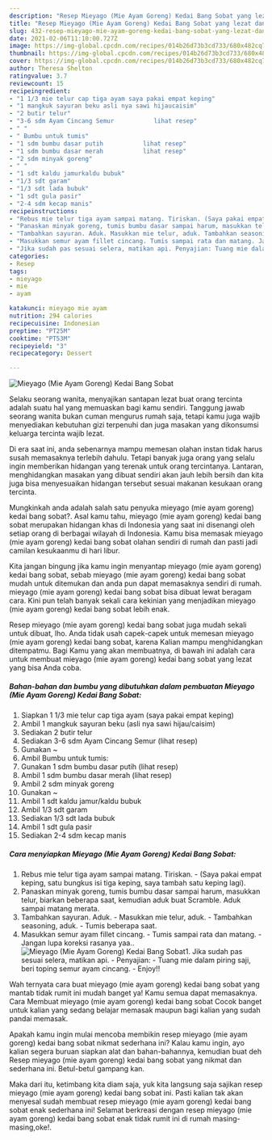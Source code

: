 ```yaml
---
description: "Resep Mieyago (Mie Ayam Goreng) Kedai Bang Sobat yang lezat dan Mudah Dibuat"
title: "Resep Mieyago (Mie Ayam Goreng) Kedai Bang Sobat yang lezat dan Mudah Dibuat"
slug: 432-resep-mieyago-mie-ayam-goreng-kedai-bang-sobat-yang-lezat-dan-mudah-dibuat
date: 2021-02-06T11:10:00.727Z
image: https://img-global.cpcdn.com/recipes/014b26d73b3cd733/680x482cq70/mieyago-mie-ayam-goreng-kedai-bang-sobat-foto-resep-utama.jpg
thumbnail: https://img-global.cpcdn.com/recipes/014b26d73b3cd733/680x482cq70/mieyago-mie-ayam-goreng-kedai-bang-sobat-foto-resep-utama.jpg
cover: https://img-global.cpcdn.com/recipes/014b26d73b3cd733/680x482cq70/mieyago-mie-ayam-goreng-kedai-bang-sobat-foto-resep-utama.jpg
author: Theresa Shelton
ratingvalue: 3.7
reviewcount: 15
recipeingredient:
- "1 1/3 mie telur cap tiga ayam saya pakai empat keping"
- "1 mangkuk sayuran beku asli nya sawi hijaucaisim"
- "2 butir telur"
- "3-6 sdm Ayam Cincang Semur           lihat resep"
- " "
- " Bumbu untuk tumis"
- "1 sdm bumbu dasar putih           lihat resep"
- "1 sdm bumbu dasar merah           lihat resep"
- "2 sdm minyak goreng"
- " "
- "1 sdt kaldu jamurkaldu bubuk"
- "1/3 sdt garam"
- "1/3 sdt lada bubuk"
- "1 sdt gula pasir"
- "2-4 sdm kecap manis"
recipeinstructions:
- "Rebus mie telur tiga ayam sampai matang. Tiriskan. (Saya pakai empat keping, satu bungkus isi tiga keping, saya tambah satu keping lagi)."
- "Panaskan minyak goreng, tumis bumbu dasar sampai harum, masukkan telur, biarkan beberapa saat, kemudian aduk buat Scramble. Aduk sampai matang merata."
- "Tambahkan sayuran. Aduk. Masukkan mie telur, aduk. Tambahkan seasoning, aduk. Tumis beberapa saat."
- "Masukkan semur ayam fillet cincang. Tumis sampai rata dan matang. Jangan lupa koreksi rasanya yaa.."
- "Jika sudah pas sesuai selera, matikan api. Penyajian: Tuang mie dalam piring saji, beri toping semur ayam cincang. Enjoy!!"
categories:
- Resep
tags:
- mieyago
- mie
- ayam

katakunci: mieyago mie ayam 
nutrition: 294 calories
recipecuisine: Indonesian
preptime: "PT25M"
cooktime: "PT53M"
recipeyield: "3"
recipecategory: Dessert

---
```



![Mieyago (Mie Ayam Goreng) Kedai Bang Sobat](https://img-global.cpcdn.com/recipes/014b26d73b3cd733/680x482cq70/mieyago-mie-ayam-goreng-kedai-bang-sobat-foto-resep-utama.jpg)

Selaku seorang wanita, menyajikan santapan lezat buat orang tercinta adalah suatu hal yang memuaskan bagi kamu sendiri. Tanggung jawab seorang  wanita bukan cuman mengurus rumah saja, tetapi kamu juga wajib menyediakan kebutuhan gizi terpenuhi dan juga masakan yang dikonsumsi keluarga tercinta wajib lezat.

Di era  saat ini, anda sebenarnya mampu memesan olahan instan tidak harus susah memasaknya terlebih dahulu. Tetapi banyak juga orang yang selalu ingin memberikan hidangan yang terenak untuk orang tercintanya. Lantaran, menghidangkan masakan yang dibuat sendiri akan jauh lebih bersih dan kita juga bisa menyesuaikan hidangan tersebut sesuai makanan kesukaan orang tercinta. 



Mungkinkah anda adalah salah satu penyuka mieyago (mie ayam goreng) kedai bang sobat?. Asal kamu tahu, mieyago (mie ayam goreng) kedai bang sobat merupakan hidangan khas di Indonesia yang saat ini disenangi oleh setiap orang di berbagai wilayah di Indonesia. Kamu bisa memasak mieyago (mie ayam goreng) kedai bang sobat olahan sendiri di rumah dan pasti jadi camilan kesukaanmu di hari libur.

Kita jangan bingung jika kamu ingin menyantap mieyago (mie ayam goreng) kedai bang sobat, sebab mieyago (mie ayam goreng) kedai bang sobat mudah untuk ditemukan dan anda pun dapat memasaknya sendiri di rumah. mieyago (mie ayam goreng) kedai bang sobat bisa dibuat lewat beragam cara. Kini pun telah banyak sekali cara kekinian yang menjadikan mieyago (mie ayam goreng) kedai bang sobat lebih enak.

Resep mieyago (mie ayam goreng) kedai bang sobat juga mudah sekali untuk dibuat, lho. Anda tidak usah capek-capek untuk memesan mieyago (mie ayam goreng) kedai bang sobat, karena Kalian mampu menghidangkan ditempatmu. Bagi Kamu yang akan membuatnya, di bawah ini adalah cara untuk membuat mieyago (mie ayam goreng) kedai bang sobat yang lezat yang bisa Anda coba.

<!--inarticleads1-->

##### Bahan-bahan dan bumbu yang dibutuhkan dalam pembuatan Mieyago (Mie Ayam Goreng) Kedai Bang Sobat:

1. Siapkan 1 1/3 mie telur cap tiga ayam (saya pakai empat keping)
1. Ambil 1 mangkuk sayuran beku (asli nya sawi hijau/caisim)
1. Sediakan 2 butir telur
1. Sediakan 3-6 sdm Ayam Cincang Semur           (lihat resep)
1. Gunakan  ~
1. Ambil  Bumbu untuk tumis:
1. Gunakan 1 sdm bumbu dasar putih           (lihat resep)
1. Ambil 1 sdm bumbu dasar merah           (lihat resep)
1. Ambil 2 sdm minyak goreng
1. Gunakan  ~
1. Ambil 1 sdt kaldu jamur/kaldu bubuk
1. Ambil 1/3 sdt garam
1. Sediakan 1/3 sdt lada bubuk
1. Ambil 1 sdt gula pasir
1. Sediakan 2-4 sdm kecap manis




<!--inarticleads2-->

##### Cara menyiapkan Mieyago (Mie Ayam Goreng) Kedai Bang Sobat:

1. Rebus mie telur tiga ayam sampai matang. Tiriskan. - (Saya pakai empat keping, satu bungkus isi tiga keping, saya tambah satu keping lagi).
1. Panaskan minyak goreng, tumis bumbu dasar sampai harum, masukkan telur, biarkan beberapa saat, kemudian aduk buat Scramble. Aduk sampai matang merata.
1. Tambahkan sayuran. Aduk. - Masukkan mie telur, aduk. - Tambahkan seasoning, aduk. - Tumis beberapa saat.
1. Masukkan semur ayam fillet cincang. - Tumis sampai rata dan matang. - Jangan lupa koreksi rasanya yaa..
<img src="//assets-global.cpcdn.com/assets/icons/button_play-2c75c40dde080a61004c1f40b05d8f140eaff45d7e9e6481dc71c63d2e7c4909.png" alt="Mieyago (Mie Ayam Goreng) Kedai Bang Sobat">1. Jika sudah pas sesuai selera, matikan api. - Penyajian: - Tuang mie dalam piring saji, beri toping semur ayam cincang. - Enjoy!!




Wah ternyata cara buat mieyago (mie ayam goreng) kedai bang sobat yang mantab tidak rumit ini mudah banget ya! Kamu semua dapat memasaknya. Cara Membuat mieyago (mie ayam goreng) kedai bang sobat Cocok banget untuk kalian yang sedang belajar memasak maupun bagi kalian yang sudah pandai memasak.

Apakah kamu ingin mulai mencoba membikin resep mieyago (mie ayam goreng) kedai bang sobat nikmat sederhana ini? Kalau kamu ingin, ayo kalian segera buruan siapkan alat dan bahan-bahannya, kemudian buat deh Resep mieyago (mie ayam goreng) kedai bang sobat yang nikmat dan sederhana ini. Betul-betul gampang kan. 

Maka dari itu, ketimbang kita diam saja, yuk kita langsung saja sajikan resep mieyago (mie ayam goreng) kedai bang sobat ini. Pasti kalian tak akan menyesal sudah membuat resep mieyago (mie ayam goreng) kedai bang sobat enak sederhana ini! Selamat berkreasi dengan resep mieyago (mie ayam goreng) kedai bang sobat enak tidak rumit ini di rumah masing-masing,oke!.

